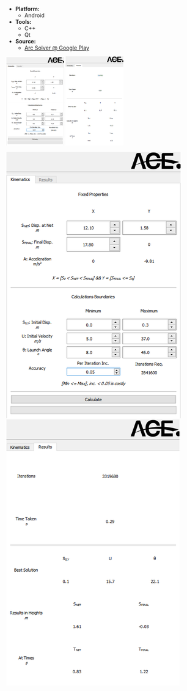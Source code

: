 * **Platform:**
  * Android
* **Tools:**
  * C++
  * Qt
* **Source:**
  * [Arc Solver @ Google Play][ArcSolverGPlay]

<img width="30%" src="https://github.com/MAShah-UK/ArcSolver/blob/master/FINAL/Kinematics.png">
<img width="30%" src="https://github.com/MAShah-UK/ArcSolver/blob/master/FINAL/Results.png">

![Kinematics](https://github.com/MAShah-UK/ArcSolver/blob/master/FINAL/Kinematics.png)
![Results](https://github.com/MAShah-UK/ArcSolver/blob/master/FINAL/Results.png)

[ArcSolverGPlay]: https://play.google.com/store/apps/details?id=cul.ace.tbscalculator&hl=en_GB
